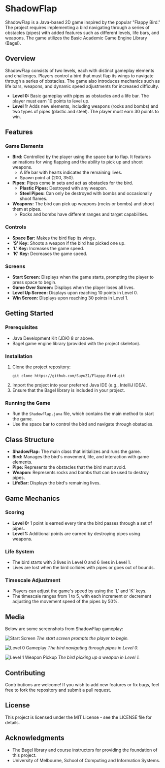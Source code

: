 # ShadowFlap

ShadowFlap is a Java-based 2D game inspired by the popular "Flappy Bird."     The project requires implementing a bird navigating through a series of obstacles (pipes) with added features such as different levels, life bars, and weapons.   The game utilizes the Basic Academic Game Engine Library (Bagel).

## Overview

ShadowFlap consists of two levels, each with distinct gameplay elements and challenges. Players control a bird that must flap its wings to navigate through a series of obstacles. The game also introduces mechanics such as life bars, weapons, and dynamic speed adjustments for increased difficulty.

- **Level 0:** Basic gameplay with pipes as obstacles and a life bar. The player must earn 10 points to level up.
- **Level 1:** Adds new elements, including weapons (rocks and bombs) and two types of pipes (plastic and steel). The player must earn 30 points to win.

## Features

### Game Elements

- **Bird:** Controlled by the player using the space bar to flap. It features animations for wing flapping and the ability to pick up and shoot weapons.
  - A life bar with hearts indicates the remaining lives.
  - Spawn point at (200, 350).
- **Pipes:** Pipes come in sets and act as obstacles for the bird.
  - **Plastic Pipes:** Destroyed with any weapon.
  - **Steel Pipes:** Can only be destroyed with bombs and occasionally shoot flames.
- **Weapons:** The bird can pick up weapons (rocks or bombs) and shoot them at pipes.
  - Rocks and bombs have different ranges and target capabilities.

### Controls

- **Space Bar:** Makes the bird flap its wings.
- **'S' Key:** Shoots a weapon if the bird has picked one up.
- **'L' Key:** Increases the game speed.
- **'K' Key:** Decreases the game speed.

### Screens

- **Start Screen:** Displays when the game starts, prompting the player to press space to begin.
- **Game Over Screen:** Displays when the player loses all lives.
- **Level Up Screen:** Displays upon reaching 10 points in Level 0.
- **Win Screen:** Displays upon reaching 30 points in Level 1.

## Getting Started

### Prerequisites

- Java Development Kit (JDK) 8 or above.
- Bagel game engine library (provided with the project skeleton).

### Installation

1. Clone the project repository:
   ```
   git clone https://github.com/SuyuZ1/Flappy-Bird.git
   ```
2. Import the project into your preferred Java IDE (e.g., IntelliJ IDEA).
3. Ensure that the Bagel library is included in your project.

### Running the Game

- Run the `ShadowFlap.java` file, which contains the main method to start the game.
- Use the space bar to control the bird and navigate through obstacles.

## Class Structure

- **ShadowFlap:** The main class that initializes and runs the game.
- **Bird:** Manages the bird's movement, life, and interaction with game elements.
- **Pipe:** Represents the obstacles that the bird must avoid.
- **Weapon:** Represents rocks and bombs that can be used to destroy pipes.
- **LifeBar:** Displays the bird's remaining lives.

## Game Mechanics

### Scoring

- **Level 0:** 1 point is earned every time the bird passes through a set of pipes.
- **Level 1:** Additional points are earned by destroying pipes using weapons.

### Life System

- The bird starts with 3 lives in Level 0 and 6 lives in Level 1.
- Lives are lost when the bird collides with pipes or goes out of bounds.

### Timescale Adjustment

- Players can adjust the game's speed by using the 'L' and 'K' keys.
- The timescale ranges from 1 to 5, with each increment or decrement adjusting the movement speed of the pipes by 50%.

## Media

Below are some screenshots from ShadowFlap gameplay:

![Start Screen](images/start_screen.png)
*The start screen prompts the player to begin.*

![Level 0 Gameplay](images/level0_gameplay.png)
*The bird navigating through pipes in Level 0.*

![Level 1 Weapon Pickup](images/level1_weapon.png)
*The bird picking up a weapon in Level 1.*


## Contributing

Contributions are welcome! If you wish to add new features or fix bugs, feel free to fork the repository and submit a pull request.

## License

This project is licensed under the MIT License - see the LICENSE file for details.

## Acknowledgments

- The Bagel library and course instructors for providing the foundation of this project.
- University of Melbourne, School of Computing and Information Systems.

